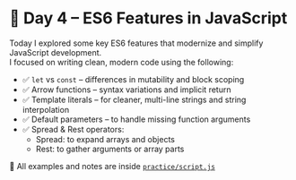 # 🧠 Day 4 – ES6 Features in JavaScript

Today I explored some key ES6 features that modernize and simplify JavaScript development.  
I focused on writing clean, modern code using the following:

- ✅ `let` vs `const` – differences in mutability and block scoping  
- ✅ Arrow functions – syntax variations and implicit return  
- ✅ Template literals – for cleaner, multi-line strings and string interpolation  
- ✅ Default parameters – to handle missing function arguments  
- ✅ Spread & Rest operators:  
  - Spread: to expand arrays and objects  
  - Rest: to gather arguments or array parts  

📄 All examples and notes are inside [`practice/script.js`](practice/script.js)
